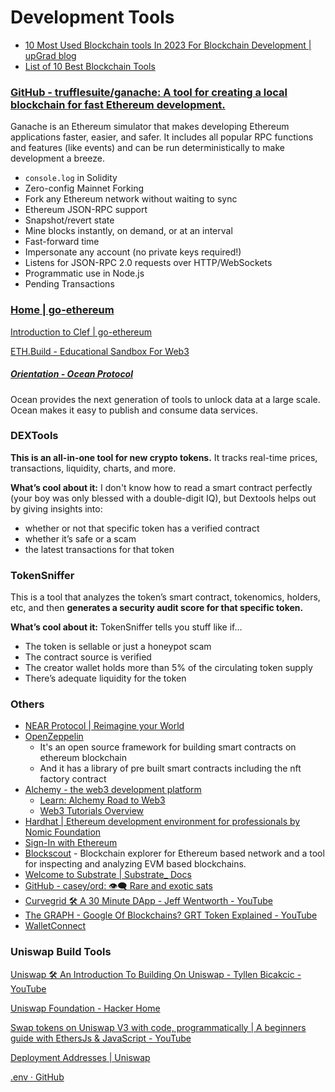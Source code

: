 # Development Tools

- [10 Most Used Blockchain tools In 2023 For Blockchain Development | upGrad blog](https://www.upgrad.com/blog/top-blockchain-tools/)
- [List of 10 Best Blockchain Tools](https://101blockchains.com/best-blockchain-tools/)

### [GitHub - trufflesuite/ganache: A tool for creating a local blockchain for fast Ethereum development.](https://github.com/trufflesuite/ganache)

Ganache is an Ethereum simulator that makes developing Ethereum applications faster, easier, and safer. It includes all popular RPC functions and features (like events) and can be run deterministically to make development a breeze.

- `console.log` in Solidity
- Zero-config Mainnet Forking
- Fork any Ethereum network without waiting to sync
- Ethereum JSON-RPC support
- Snapshot/revert state
- Mine blocks instantly, on demand, or at an interval
- Fast-forward time
- Impersonate any account (no private keys required!)
- Listens for JSON-RPC 2.0 requests over HTTP/WebSockets
- Programmatic use in Node.js
- Pending Transactions

### [Home | go-ethereum](https://geth.ethereum.org/)

[Introduction to Clef | go-ethereum](https://geth.ethereum.org/docs/tools/clef/introduction)

[ETH.Build - Educational Sandbox For Web3](https://eth.build/)

##### [Orientation - Ocean Protocol](https://docs.oceanprotocol.com/)

Ocean provides the next generation of tools to unlock data at a large scale. Ocean makes it easy to publish and consume data services.

### DEXTools

**This is an all-in-one tool for new crypto tokens.** It tracks real-time prices, transactions, liquidity, charts, and more.

**What’s cool about it:** I don't know how to read a smart contract perfectly (your boy was only blessed with a double-digit IQ), but Dextools helps out by giving insights into:

- whether or not that specific token has a verified contract
- whether it’s safe or a scam
- the latest transactions for that token

### TokenSniffer

This is a tool that analyzes the token’s smart contract, tokenomics, holders, etc, and then **generates a security audit score for that specific token.**

**What’s cool about it:** TokenSniffer tells you stuff like if...

- The token is sellable or just a honeypot scam
- The contract source is verified
- The creator wallet holds more than 5% of the circulating token supply
- There’s adequate liquidity for the token

### Others

- [NEAR Protocol | Reimagine your World](https://near.org/)
- [OpenZeppelin](https://www.openzeppelin.com/)
  - It's an open source framework for building smart contracts on ethereum blockchain
  - And it has a library of pre built smart contracts including the nft factory contract
- [Alchemy - the web3 development platform](https://www.alchemy.com/)
  - [Learn: Alchemy Road to Web3](https://www.youtube.com/playlist?list=PLMj8NvODurfEYLsuiClgikZBGDfhwdcXF)
  - [Web3 Tutorials Overview](https://docs.alchemy.com/docs)
- [Hardhat | Ethereum development environment for professionals by Nomic Foundation](https://hardhat.org/)
- [Sign-In with Ethereum](https://login.xyz/)
- [Blockscout](https://www.blockscout.com/) - Blockchain explorer for Ethereum based network and a tool for inspecting and analyzing EVM based blockchains.
- [Welcome to Substrate | Substrate\_ Docs](https://docs.substrate.io/learn/welcome-to-substrate/)
- [GitHub - casey/ord: 👁‍🗨 Rare and exotic sats](https://github.com/casey/ord)
- [Curvegrid 🛠 A 30 Minute DApp - Jeff Wentworth - YouTube](https://www.youtube.com/watch?v=PzmVzShojlM&ab_channel=ETHGlobal)
- [The GRAPH - Google Of Blockchains? GRT Token Explained - YouTube](https://www.youtube.com/watch?v=7gC7xJ_98r8)
- [WalletConnect](https://walletconnect.com/)

### Uniswap Build Tools

[Uniswap 🛠️ An Introduction To Building On Uniswap - Tyllen Bicakcic - YouTube](https://www.youtube.com/watch?v=AYxkVPP07Js)

[Uniswap Foundation - Hacker Home](https://www.uniswapfoundation.org/hacker-home)

[Swap tokens on Uniswap V3 with code, programmatically | A beginners guide with EthersJs & JavaScript - YouTube](https://www.youtube.com/watch?v=vXu5GeLP6A8)

[Deployment Addresses | Uniswap](https://docs.uniswap.org/contracts/v3/reference/deployments)

[.env · GitHub](https://gist.github.com/BlockmanCodes/1ed5e4b3cd597f02e539049c3473f7b3)
